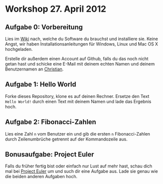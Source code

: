 # Workshop 27. April 2012

## Aufgabe 0: Vorbereitung

Lies im [Wiki](https://github.com/kit-cpp-workshop/workshop-ss12-01/wiki) nach, welche du Software du brauchst und installiere sie. Keine Angst, wir haben Installationsanleitungen für Windows, Linux und Mac OS X hochgeladen.

Erstelle dir außerdem einen Account auf Github, falls du das noch nicht getan hast und schicke eine E-Mail mit deinem echten Namen und deinem Benutzernamen an [Christian](mailto:christian.kaeser@student.kit.edu).


## Aufgabe 1: Hello World

Forke dieses Repository, klone es auf deinen Rechner. Ersetze den Text `Hello World!` durch einen Text mit deinem Namen und lade das Ergebnis hoch.


## Aufgabe 2: Fibonacci-Zahlen

Lies eine Zahl `n` vom Benutzer ein und gib die ersten `n` Fibonacci-Zahlen durch Zeilenumbrüche getrennt auf der Kommandozeile aus.


## Bonusaufgabe: Project Euler

Falls du früher fertig bist oder einfach nur Lust auf mehr hast, schau dich mal bei [Project Euler](http://projecteuler.net/) um und such dir eine Aufgabe aus. Lade sie genau wie die beiden anderen Aufgaben hoch.
